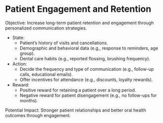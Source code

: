 # Patient Engagement and Retention

Objective: Increase long-term patient retention and engagement through personalized communication strategies.
+	State:
    -	Patient’s history of visits and cancellations.
    -	Demographic and behavioral data (e.g., response to reminders, age group).
    -	Dental care habits (e.g., reported flossing, brushing frequency).
+	Action:
    -	Decide the frequency and type of communication (e.g., follow-up calls, educational emails).
    -	Offer incentives for attendance (e.g., discounts, loyalty rewards).
+	Reward:
    -	Positive reward for retaining a patient over a long period.
    -	Negative reward for patient disengagement (e.g., no follow-ups for months).

Potential Impact: Stronger patient relationships and better oral health outcomes through engagement.